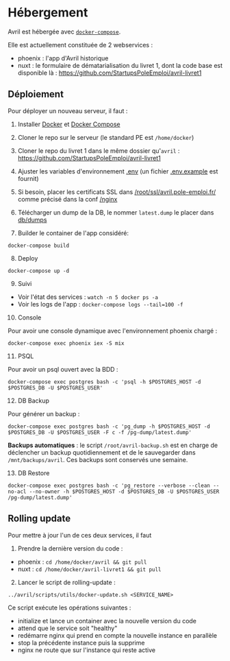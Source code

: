 # Hébergement

Avril est hébergée avec [`docker-compose`](https://docs.docker.com/compose/).

Elle est actuellement constituée de 2 webservices :
- phoenix : l'app d'Avril historique
- nuxt : le formulaire de dématarialisation du livret 1, dont la code base est disponible là : https://github.com/StartupsPoleEmploi/avril-livret1

## Déploiement

Pour déployer un nouveau serveur, il faut :

1. Installer [Docker](https://www.docker.com/) et [Docker Compose](https://docs.docker.com/compose/)
2. Cloner le repo sur le serveur (le standard PE est `/home/docker`)
3. Cloner le repo du livret 1 dans le même dossier qu'`avril` : https://github.com/StartupsPoleEmploi/avril-livret1
4. Ajuster les variables d'environnement [.env](../.env) (un fichier [.env.example](../.env.example) est fournit)
5. Si besoin, placer les certificats SSL dans [/root/ssl/avril.pole-emploi.fr/](/root/ssl/avril.pole-emploi.fr/) comme précisé dans la conf [/nginx](/nginx)
6. Télécharger un dump de la DB, le nommer `latest.dump` le placer dans [db/dumps](./db/dumps)

7. Builder le container de l'app considéré:

```
docker-compose build
```

8. Deploy

```
docker-compose up -d
```

9. Suivi

- Voir l'état des services : `watch -n 5 docker ps -a`
- Voir les logs de l'app : `docker-compose logs --tail=100 -f`

10. Console

Pour avoir une console dynamique avec l'environnement phoenix chargé :

```
docker-compose exec phoenix iex -S mix
```

11. PSQL

Pour avoir un psql ouvert avec la BDD :

```
docker-compose exec postgres bash -c 'psql -h $POSTGRES_HOST -d $POSTGRES_DB -U $POSTGRES_USER'
```

12. DB Backup

Pour générer un backup :

```
docker-compose exec postgres bash -c 'pg_dump -h $POSTGRES_HOST -d $POSTGRES_DB -U $POSTGRES_USER -F c -f /pg-dump/latest.dump'
```

**Backups automatiques** : le script `/root/avril-backup.sh` est en charge de déclencher un backup quotidiennement et de le sauvegarder dans `/mnt/backups/avril`. Ces backups sont conservés une semaine.

13. DB Restore

```
docker-compose exec postgres bash -c 'pg_restore --verbose --clean --no-acl --no-owner -h $POSTGRES_HOST -d $POSTGRES_DB -U $POSTGRES_USER /pg-dump/latest.dump'
```

## Rolling update

Pour mettre à jour l'un de ces deux services, il faut

1. Prendre la dernière version du code :

- phoenix : `cd /home/docker/avril && git pull`
- nuxt : `cd /home/docker/avril-livret1 && git pull`

2. Lancer le script de rolling-update :

```
../avril/scripts/utils/docker-update.sh <SERVICE_NAME>
```

Ce script exécute les opérations suivantes :
- initialize et lance un container avec la nouvelle version du code
- attend que le service soit "healthy"
- redémarre nginx qui prend en compte la nouvelle instance en parallèle
- stop la précédente instance puis la supprime
- nginx ne route que sur l'instance qui reste active



